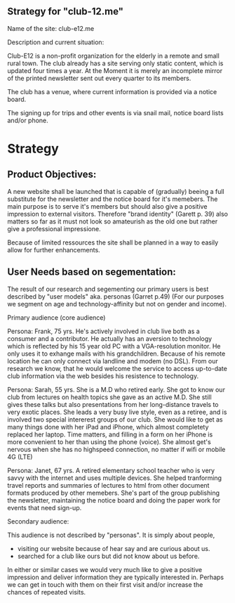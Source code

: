 Strategy for "club-12.me"
-------------------------------

Name of the site: club-e12.me

Description and current situation:

Club-E12 is a non-profit organization for the elderly in a remote and small rural town.
The club already has a site serving only static content, which is updated four times a year. 
At the Moment it is merely an incomplete mirror of the printed newsletter sent out every quarter to its members.

The club has a venue, where current information is provided via a notice board.

The signing up for trips and other events is via snail mail, notice board lists and/or phone.

# Strategy

## Product Objectives:

A new website shall be launched that is capable of (gradually) beeing a full substitute for the newsletter and the notice board for it's memebers.
The main purpose is to serve it's members but should also give a positive impression to external visitors. 
Therefore "brand identity" (Garett p. 39) also matters so far as it must not look so amateurish as the old one but rather give a professional impressione.

Because of limited ressources the site shall be planned in a way to easily allow for further enhancements.



## User Needs based on segementation:

The result of our research and segementing our primary users is best described by "user models" aka. personas (Garret p.49)
(For our purposes we segment on age and technology-affinity but not on gender and income).

Primary audience (core audience)

Persona: Frank, 75 yrs.
He's actively involved in club live both as a consumer and a contributor. He actually has an aversion to technology which is reflected by his 
15 year old PC with a VGA-resolution monitor. He only uses it to exhange mails with his grandchildren. 
Because of his remote location he can only connect via landline and modem (no DSL).
From our research we know, that he would welcome the service to access up-to-date club information via the web besides his resistence to technology.

Persona: Sarah, 55 yrs.
She is a M.D who retired early. She got to know our club from lectures on health topics she gave as an active M.D. She still gives these talks but 
also presentations from her long-distance travels to very exotic places.
She leads a very busy live style, even as a retiree, and is involved two special intererest groups of our club.
She would like to get as many things done with her iPad and iPhone, which almost completety replaced her laptop.
Time matters, and filling in a form on her iPhone is more convenient to her than using the phone (voice).
She almost get's nervous when she has no highspeed connection, no matter if wifi or mobile 4G (LTE)

Persona: Janet, 67 yrs.
A retired elementary school teacher who is very savvy with the internet and uses multiple devices.
She helped tranforming travel reports and summaries of lectures to html from other document formats produced by other memebers.
She's part of the group publishing the newsletter, maintaining the notice board and doing the paper work for events that need sign-up.


Secondary audience:

This audience is not described by "personas". It is simply about people,
* visiting our website because of hear say and are curious about us. 
* searched for a club like ours but did not know about us before.

In either or similar cases we would very much like to give a positive impression and deliver information they are typically interested in.
Perhaps we can get in touch with them on their first visit and/or increase the chances of repeated visits.



